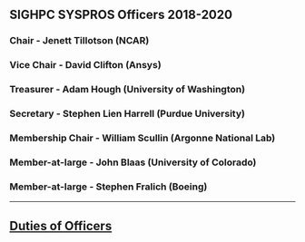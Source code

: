 ## SIGHPC SYSPROS Officers 2018-2020

### Chair - Jenett Tillotson (NCAR)
### Vice Chair - David Clifton (Ansys)
### Treasurer - Adam Hough (University of Washington)
### Secretary - Stephen Lien Harrell (Purdue University)
### Membership Chair - William Scullin (Argonne National Lab)
### Member-at-large - John Blaas (University of Colorado)
### Member-at-large - Stephen Fralich (Boeing)

-----

## [Duties of Officers](https://github.com/SIGHPC-SYSPROS/OrganizationalDocs/blob/master/SIGHPCSystemsBylaws.md#article-v-duties-of-officers)

